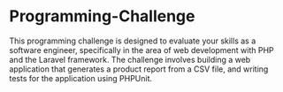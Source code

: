 # Programming-Challenge
This programming challenge is designed to evaluate your skills as a software engineer, specifically in the area of web development with PHP and the Laravel framework. The challenge involves building a web application that generates a product report from a CSV file, and writing tests for the application using PHPUnit.
